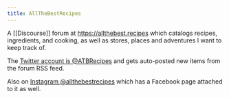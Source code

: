 ```yaml
---
title: AllTheBestRecipes
---
```


A [[Discourse]] forum at https://allthebest.recipes which catalogs recipes, ingredients, and cooking, as well as stores, places and adventures I want to keep track of.

The [Twitter account is @ATBRecipes](https://twitter.com/ATBRecipes) and gets auto-posted new items from the forum RSS feed.

Also on [Instagram @allthebestrecipes](https://instagram.com/allthebestrecipes) which has a Facebook page attached to it as well.